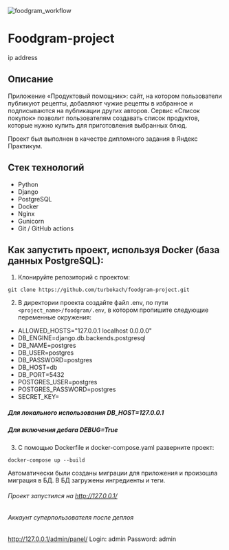 ![foodgram_workflow](https://github.com/turbokach/foodgram-project/workflows/foodgram_workflow/badge.svg?branch=master)

# Foodgram-project
ip address
## Описание
Приложение «Продуктовый помощник»: сайт, на котором пользователи публикуют рецепты, добавляют чужие рецепты в избранное и подписываются на публикации других авторов. Сервис «Список покупок» позволит пользователям создавать список продуктов, которые нужно купить для приготовления выбранных блюд.

Проект был выполнен в качестве дипломного задания в Яндекс Практикум.
## Стек технологий
- Python
- Django
- PostgreSQL
- Docker
- Nginx
- Gunicorn
- Git / GitHub actions

## Как запустить проект, используя Docker (база данных PostgreSQL):
1) Клонируйте репозиторий с проектом:
```
git clone https://github.com/turbokach/foodgram-project.git
```
2) В директории проекта создайте файл .env, по пути `<project_name>/foodgram/.env`, в котором пропишите следующие переменные окружения:
- ALLOWED_HOSTS="127.0.0.1 localhost 0.0.0.0"
- DB_ENGINE=django.db.backends.postgresql
- DB_NAME=postgres
- DB_USER=postgres
- DB_PASSWORD=postgres
- DB_HOST=db
- DB_PORT=5432
- POSTGRES_USER=postgres
- POSTGRES_PASSWORD=postgres
- SECRET_KEY=

##### Для локального использования DB_HOST=127.0.0.1
##### Для включения дебага DEBUG=True


3) С помощью Dockerfile и docker-compose.yaml разверните проект:
```
docker-compose up --build
```
Автоматически были созданы миграции для приложения и произошла миграция в БД. В БД загружены ингредиенты и теги.
###### Проект запустился на http://127.0.0.1/
###### Аккаунт суперпользователя после деплоя
http://127.0.0.1/admin/panel/
Login: admin
Password: admin
